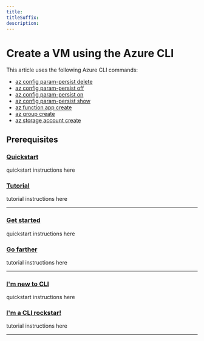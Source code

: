 ```yaml
---
title: 
titleSuffix: 
description:  
---
```


# Create a VM using the Azure CLI

This article uses the following Azure CLI commands:

- [az config param-persist delete](/cli/azure/config/param-persist#az_config_param_persist_delete)
- [az config param-persist off](/cli/azure/config/param-persist#az_config_param_persist_off)
- [az config param-persist on](/cli/azure/config/param-persist#az_config_param_persist_on)
- [az config param-persist show](/cli/azure/config/param-persist#az_config_param_persist_show)
- [az function app create](/cli/azure/functionapp#az_functionapp_create)
- [az group create](/cli/azure/group#az_group_create)
- [az storage account create](/cli/azure/storage/account#az_storage_account_create)


## Prerequisites

### [Quickstart](#tab/quickstart)

quickstart instructions here

### [Tutorial](#tab/tutorial)

tutorial instructions here

* * *

### [Get started](#tab/quickstart)

quickstart instructions here

### [Go farther](#tab/tutorial)

tutorial instructions here

* * *


### [I'm new to CLI](#tab/quickstart)

quickstart instructions here

### [I'm a CLI rockstar!](#tab/tutorial)

tutorial instructions here

* * *

